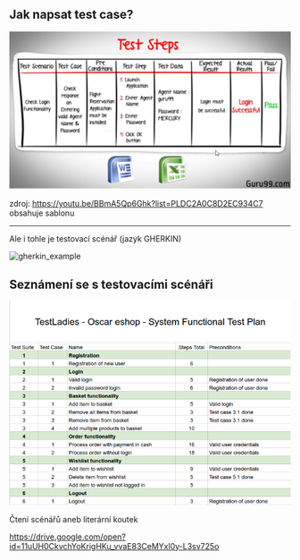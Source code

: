 
Jak napsat test case?
---------------------


![01](01.png)

zdroj: https://youtu.be/BBmA5Qp6Ghk?list=PLDC2A0C8D2EC934C7 obsahuje sablonu


---------------------

Ale i tohle je testovací scénář (jazyk GHERKIN)

![gherkin_example](https://visola.github.io/img/blog/gherkin-eclipse-editor.png)



Seznámení se s testovacími scénáři
----------------------------------

![02](02.png)

Čtení scénářů aneb literární koutek

https://drive.google.com/open?id=11uUH0CkvchYoKrigHKu_vvaE83CeMYxl0y-L3sv725o


